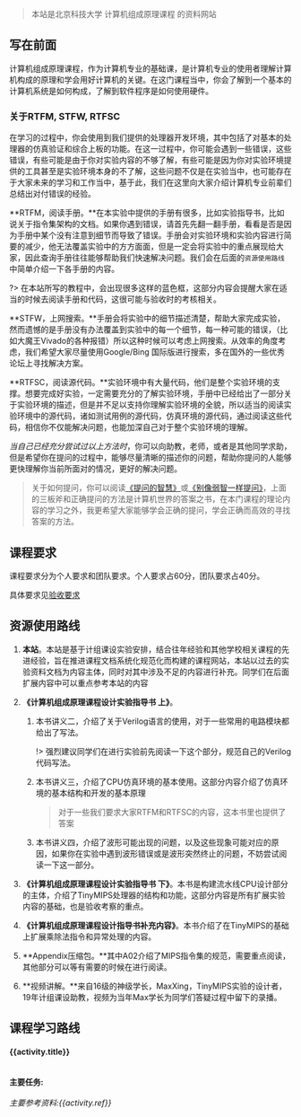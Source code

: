> 本站是北京科技大学 计算机组成原理课程 的资料网站



## 写在前面

计算机组成原理课程，作为计算机专业的基础课，是计算机专业的使用者理解计算机构成的原理和学会用好计算机的关键。在这门课程当中，你会了解到一个基本的计算机系统是如何构成，了解到软件程序是如何使用硬件。

### 关于RTFM, STFW, RTFSC

在学习的过程中，你会使用到我们提供的处理器开发环境，其中包括了对基本的处理器的仿真验证和综合上板的功能。在这一过程中，你可能会遇到一些错误，这些错误，有些可能是由于你对实验内容的不够了解，有些可能是因为你对实验环境提供的工具甚至是实验环境本身的不了解，这些问题不仅是在实验当中，也可能存在于大家未来的学习和工作当中，基于此，我们在这里向大家介绍计算机专业前辈们总结出对付错误的经验。

**RTFM，阅读手册。**在本实验中提供的手册有很多，比如实验指导书，比如说关于指令集架构的文档。如果你遇到错误，请首先先翻一翻手册，看看是否是因为手册中某个没有注意到细节而导致了错误。手册会对实验环境和实验内容进行简要的减少，他无法覆盖实验中的方方面面，但是一定会将实验中的重点展现给大家，因此查询手册往往能够帮助我们快速解决问题。我们会在后面的`资源使用路线`中简单介绍一下各手册的内容。

?> 在本站所写的教程中，会出现很多这样的蓝色框，这部分内容会提醒大家在适当的时候去阅读手册和代码，这很可能与验收时的考核相关。

**STFW，上网搜索。**手册会将实验中的细节描述清楚，帮助大家完成实验，然而遗憾的是手册没有办法覆盖到实验中的每一个细节，每一种可能的错误，（比如大魔王Vivado的各种报错）所以这种时候可以考虑上网搜索。从效率的角度考虑，我们希望大家尽量使用Google/Bing 国际版进行搜索，多在国外的一些优秀论坛上寻找解决方案。

**RTFSC，阅读源代码。**实验环境中有大量代码，他们是整个实验环境的支撑。想要完成好实验，一定需要充分的了解实验环境，手册中已经给出了一部分关于实验环境的描述，但是并不足以支持你理解实验环境的全貌，所以适当的阅读实验环境中的源代码，诸如测试用例的源代码，仿真环境的源代码，通过阅读这些代码，相信你不仅能解决问题，也能加深自己对于整个实验环境的理解。

*当自己已经充分尝试过以上方法时*，你可以向助教，老师，或者是其他同学求助，但是希望你在提问的过程中，能够尽量清晰的描述你的问题，帮助你提问的人能够更快理解你当前所面对的情况，更好的解决问题。

> 关于如何提问，你可以阅读[《提问的智慧》](https://github.com/ryanhanwu/How-To-Ask-Questions-The-Smart-Way/blob/main/README-zh_CN.md)或[《别像弱智一样提问》](https://github.com/tangx/Stop-Ask-Questions-The-Stupid-Ways/blob/master/README.md)，上面的三板斧和正确提问的方法是计算机世界的答案之书，在本门课程的理论内容的学习之外，我更希望大家能够学会正确的提问，学会正确而高效的寻找答案的方法。

## 课程要求

课程要求分为个人要求和团队要求。个人要求占60分，团队要求占40分。

具体要求见[验收要求](grading)


## 资源使用路线

1. **本站**。本站是基于计组课设实验安排，结合往年经验和其他学校相关课程的先进经验，旨在推进课程文档系统化规范化而构建的课程网站，本站以过去的实验资料文档为内容主体，同时对其中涉及不足的内容进行补充。同学们在后面扩展内容中可以重点参考本站的内容

2. **《计算机组成原理课程设计实验指导书 上》**。

   1. 本书讲义二，介绍了关于Verilog语言的使用，对于一些常用的电路模块都给出了写法。

      !> 强烈建议同学们在进行实验前先阅读一下这个部分，规范自己的Verilog代码写法。

   2. 本书讲义三，介绍了CPU仿真环境的基本使用。这部分内容介绍了仿真环境的基本结构和开发的基本原理

      > 对于一些我们要求大家RTFM和RTFSC的内容，这本书里也提供了答案

   3. 本书讲义四，介绍了波形可能出现的问题，以及这些现象可能对应的原因，如果你在实验中遇到波形错误或是波形突然终止的问题，不妨尝试阅读一下这一部分。

3. **《计算机组成原理课程设计实验指导书 下》**。本书是构建流水线CPU设计部分的主体，介绍了TinyMIPS处理器的结构和功能，这部分内容是所有扩展实验内容的基础，也是验收考察的重点。

4. **《计算机组成原理课程设计指导书补充内容》**。本书介绍了在TinyMIPS的基础上扩展乘除法指令和异常处理的内容。

5. **Appendix压缩包。**其中A02介绍了MIPS指令集的规范，需要重点阅读，其他部分可以等有需要的时候在进行阅读。
6. **视频讲解。**来自16级的神级学长，MaxXing，TinyMIPS实验的设计者，19年计组课设助教，视频为当年Max学长为同学们答疑过程中留下的录播。

## 课程学习路线

<div id="timeline1" class = "block">

  <el-timeline >
    <el-timeline-item
      v-for="(activity, index) in activities"
      :key="index"
      :timestamp="activity.timestamp"
      :type="activity.type"     
      :color="activity.color"
      placement="top">
      <el-card>
      <h4>{{activity.title}}</h4>
      <br>
      <b>主要任务:</b><div v-html="activity.content"></div><br>
      <i>主要参考资料:{{activity.ref}}</i>
      </el-card>
    </el-timeline-item>
  </el-timeline>
</div>

<script type="text/javascript">
{
    let a = new Vue({
        el: '#timeline1',
        data:{
        reverse: true,
        activities: [{
          title:'TinyMIPS工程结构学习',
          content: '<ul><li>复习Verilog和计算机组成原理。</li><li>了解处理器各部分功能模块</li><li>完成第二章CG评测题</li><ul>',
          type:' success',
          color:'blue',
          timestamp: '第一周',
          ref:'《计算机组成原理课程设计指导书 上》,《计算机组成原理课程设计指导书 下》第二章 视频资料'
        }, {
          title:'流水线前递与暂停机制学习',
          content: '<ul><li>了解流水线处理器基本原理</li><li>完成第三章CG评测题,完成虚拟仿真实验平台任务</li></ul>',
          timestamp: '第二周',
          ref:'《计算机组成原理课程设计指导书 下》第三章'
        }, {
          title:'个人指令扩展',
          content: '<ul><li>学习CDE仿真环境的使用</li><li>结合讲义和自己对TinyMIPS工程的理解。完成若干条指令的验收</li><ul>',
          timestamp: '第三周',
          ref:'《计算机组成原理课程设计指导书 上》讲义三'
        },{
          title:'扩展任务——乘除法器设计/异常处理',
          content:'<ul><li>学习异常处理机制和乘除法器设计</li><li>按小组安排自行规划任务</li><ul>',
          timestamp:'第四周',
          ref:'《计算机组成原理课程设计指导书补充内容》《计算机体系结构基础 第三版》'
        },{
          title:'扩展任务——AXI总线/设备输入输出',
          content:'<ul><li>学习AXI总线和设备输入输出</li><li>按小组安排自行规划任务</li><ul>',
          timestamp:'第五周',
          ref:'待补充'
        },{
          title:'扩展任务——Cache设计与实现',
          content:'<ul><li>学习Cache的设计与实现</li><li>按小组安排自行规划任务</li><ul>',
          timestamp:'第六周',
          ref:'待补充'
        },{
          title:'扩展任务——答疑',
          content:'按小组安排自行规划任务',
          timestamp:'第七周',
          ref:'待补充'
        },{
          title:'扩展任务——团队答辩',
          content:'完成答辩',
          timestamp:'第八周',
          ref:'待补充'
        }]

    }
  });
    }

</script>

